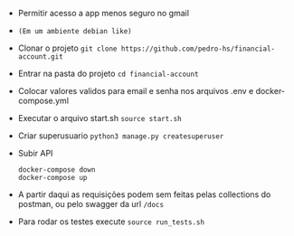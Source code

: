 - Permitir acesso a app menos seguro no gmail

- `(Em um ambiente debian like)`

- Clonar o projeto
  `git clone https://github.com/pedro-hs/financial-account.git`

- Entrar na pasta do projeto
  `cd financial-account`

- Colocar valores validos para email e senha nos arquivos .env e docker-compose.yml

- Executar o arquivo start.sh
  `source start.sh`

- Criar superusuario
  `python3 manage.py createsuperuser`

- Subir API

  ```
  docker-compose down
  docker-compose up
  ```

- A partir daqui as requisições podem sem feitas pelas collections do postman, ou pelo swagger da url `/docs`

- Para rodar os testes execute
  `source run_tests.sh`
